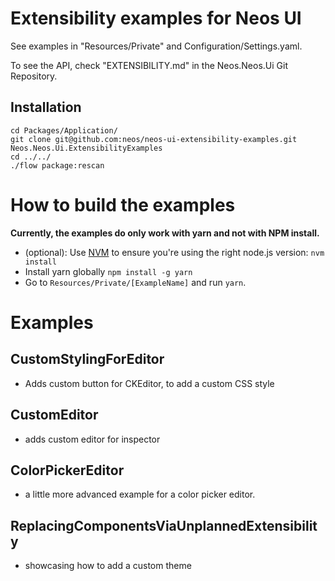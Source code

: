 # Extensibility examples for Neos UI

See examples in "Resources/Private" and Configuration/Settings.yaml.

To see the API, check "EXTENSIBILITY.md" in the Neos.Neos.Ui Git Repository.

## Installation

```
cd Packages/Application/
git clone git@github.com:neos/neos-ui-extensibility-examples.git Neos.Neos.Ui.ExtensibilityExamples
cd ../../
./flow package:rescan
```

# How to build the examples

**Currently, the examples do only work with yarn and not with NPM install.**

- (optional): Use [NVM](https://github.com/creationix/nvm) to ensure you're using the right node.js version: `nvm install`
- Install yarn globally `npm install -g yarn`
- Go to `Resources/Private/[ExampleName]` and run `yarn`.

# Examples

## CustomStylingForEditor

- Adds custom button for CKEditor, to add a custom CSS style

## CustomEditor

- adds custom editor for inspector

## ColorPickerEditor

- a little more advanced example for a color picker editor.

## ReplacingComponentsViaUnplannedExtensibility

- showcasing how to add a custom theme
